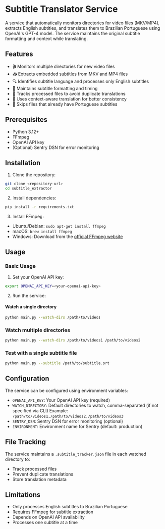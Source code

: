 # Subtitle Translator Service

A service that automatically monitors directories for video files (MKV/MP4), extracts English subtitles, and translates them to Brazilian Portuguese using OpenAI's GPT-4 model. The service maintains the original subtitle formatting and context while translating.

## Features

- 🎬 Monitors multiple directories for new video files
- 📥 Extracts embedded subtitles from MKV and MP4 files
- 🔍 Identifies subtitle language and processes only English subtitles
- 🔄 Maintains subtitle formatting and timing
- 💾 Tracks processed files to avoid duplicate translations
- 🧠 Uses context-aware translation for better consistency
- 🚫 Skips files that already have Portuguese subtitles

## Prerequisites

- Python 3.12+
- FFmpeg
- OpenAI API key
- (Optional) Sentry DSN for error monitoring

## Installation

1. Clone the repository:

```bash
git clone <repository-url>
cd subtitle_extractor
```

2. Install dependencies:

```bash
pip install -r requirements.txt
```

3. Install FFmpeg:
- Ubuntu/Debian: `sudo apt-get install ffmpeg`
- macOS: `brew install ffmpeg`
- Windows: Download from the [official FFmpeg website](https://ffmpeg.org/download.html)


## Usage

### Basic Usage

1. Set your OpenAI API key:

```bash
export OPENAI_API_KEY=<your-openai-api-key>
```

2. Run the service:

#### Watch a single directory

```bash
python main.py --watch-dirs /path/to/videos
```


### Watch multiple directories

```bash
python main.py --watch-dirs /path/to/videos1 /path/to/videos2
```


### Test with a single subtitle file

```bash
python main.py --subtitle /path/to/subtitle.srt
```

## Configuration

The service can be configured using environment variables:

- `OPENAI_API_KEY`: Your OpenAI API key (required)
- `WATCH_DIRECTORY`: Default directories to watch, comma-separated (if not specified via CLI)
  Example: `/path/to/videos1,/path/to/videos2,/path/to/videos3`
- `SENTRY_DSN`: Sentry DSN for error monitoring (optional)
- `ENVIRONMENT`: Environment name for Sentry (default: production)

## File Tracking

The service maintains a `.subtitle_tracker.json` file in each watched directory to:
- Track processed files
- Prevent duplicate translations
- Store translation metadata

## Limitations

- Only processes English subtitles to Brazilian Portuguese
- Requires FFmpeg for subtitle extraction
- Depends on OpenAI API availability
- Processes one subtitle at a time